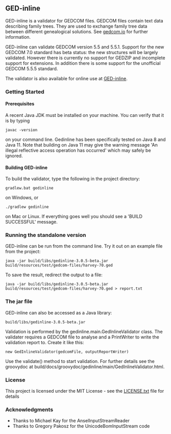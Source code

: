 ## GED-inline

GED-inline is a validator for GEDCOM files. GEDCOM files contain text data describing family trees. They are used to exchange family tree data between different genealogical solutions. See [gedcom.io](https://gedcom.io/) for further information.

GED-inline can validate GEDCOM version 5.5 and 5.5.1. Support for the new GEDCOM 7.0 standard has beta status: the new structures will be largely validated. However there is currently no support for GEDZIP and incomplete support for extensions. In addition there is some support for the unofficial GEDCOM 5.5.5 standard.

The validator is also available for online use at [GED-inline](http://ged-inline.elasticbeanstalk.com).

### Getting Started
#### Prerequisites

A recent Java JDK must be installed on your machine. You can verify that it is by typing

```
javac -version
```

on your command line. Gedinline has been specifically tested on Java 8 and Java 11. Note that building on Java 11 may give the warning message 'An illegal reflective access operation has occurred' which may safely be ignored.

#### Building GED-inline

To build the validator, type the following in the project directory:

```
gradlew.bat gedinline
```

on Windows, or

```
./gradlew gedinline
```

on Mac or Linux. If everything goes well you should see a 'BUILD SUCCESSFUL' message.

### Running the standalone version

GED-inline can be run from the command line. Try it out on an example file from the project:

```
java -jar build/libs/gedinline-3.0.5-beta.jar build/resources/test/gedcom-files/harvey-70.ged
```

To save the result, redirect the output to a file:

```
java -jar build/libs/gedinline-3.0.5-beta.jar build/resources/test/gedcom-files/harvey-70.ged > report.txt
```

### The jar file

GED-inline can also be accessed as a Java library:

```
build/libs/gedinline-3.0.5-beta.jar
```

Validation is performed by the gedinline.main.GedInlineValidator class. The validater requires a GEDCOM file to analyse and a PrintWriter to write the validation report to. Create it like this:

```
new GedInlineValidator(gedcomFile, outputReportWriter)
```

Use the validate() method to start validation. For further details see the groovydoc at build/docs/groovydoc/gedinline/main/GedInlineValidator.html.

### License

This project is licensed under the MIT License - see the [LICENSE.txt](LICENSE.txt) file for details

### Acknowledgments

* Thanks to Michael Kay for the AnselInputStreamReader
* Thanks to Gregory Pakosz for the UnicodeBomInputStream code

